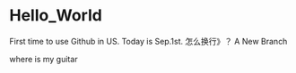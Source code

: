 # Hello_World



First time to use Github in US.
Today is Sep.1st.
怎么换行》？
A New Branch


where is my guitar
